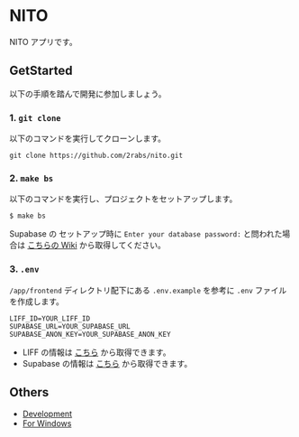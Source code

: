 # NITO

NITO アプリです。

## GetStarted

以下の手順を踏んで開発に参加しましょう。

### 1. `git clone`

以下のコマンドを実行してクローンします。

```shell
git clone https://github.com/2rabs/nito.git
```

### 2. `make bs`

以下のコマンドを実行し、プロジェクトをセットアップします。

```shell
$ make bs
```

Supabase の セットアップ時に `Enter your database password:` と問われた場合は [こちらの Wiki](https://www.notion.so/2rabs/Supabase-5e6a3dcca45d4345839515eb7058c608) から取得してください。

### 3. `.env`

`/app/frontend` ディレクトリ配下にある `.env.example` を参考に `.env` ファイルを作成します。

```text
LIFF_ID=YOUR_LIFF_ID
SUPABASE_URL=YOUR_SUPABASE_URL
SUPABASE_ANON_KEY=YOUR_SUPABASE_ANON_KEY
```

- LIFF の情報は [こちら](https://developers.line.biz/console/channel/1656946867/liff) から取得できます。
- Supabase の情報は [こちら](https://app.supabase.com/project/hwxxihvcszfhaxlguajv/settings/api) から取得できます。

## Others

- [Development](docs/Development.md)
- [For Windows](docs/ForWindows.md)
